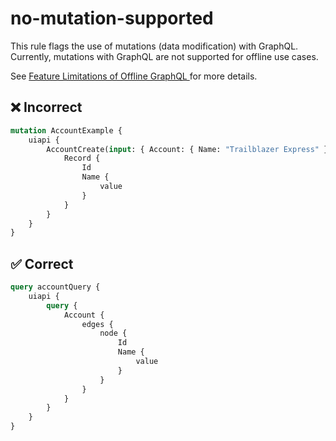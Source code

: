 # no-mutation-supported

This rule flags the use of mutations (data modification) with GraphQL. Currently, mutations with GraphQL are not supported for offline use cases.

See [Feature Limitations of Offline GraphQL
](https://developer.salesforce.com/docs/atlas.en-us.mobile_offline.meta/mobile_offline/use_graphql_limitations.htm) for more details.

## ❌ Incorrect

```GraphQL
mutation AccountExample {
    uiapi {
        AccountCreate(input: { Account: { Name: "Trailblazer Express" } }) {
            Record {
                Id
                Name {
                    value
                }
            }
        }
    }
}

```

## ✅ Correct

```GraphQL
query accountQuery {
    uiapi {
        query {
            Account {
                edges {
                    node {
                        Id
                        Name {
                            value
                        }
                    }
                }
            }
        }
    }
}

```
